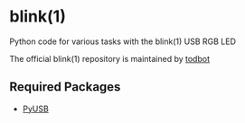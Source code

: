 blink(1)
==

Python code for various tasks with the blink(1) USB RGB LED

The official blink(1) repository is maintained by [todbot](https://github.com/todbot/blink1)

Required Packages
--
 * [PyUSB](http://sourceforge.net/projects/pyusb/)

